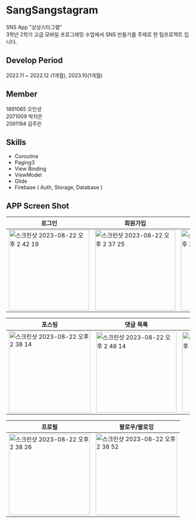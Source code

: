 # SangSangstagram
SNS App "상상스타그램"<br>
3학년 2학기 고급 모바일 프로그래밍 수업에서 SNS 만들기를 주제로 한 팀프로젝트 입니다.<br>

## Develop Period
2022.11 ~ 2022.12 (1개월), 2023.10(1개월)

## Member
1891065 오인성<br>
2071009 박지은<br>
2091194 김주은<br>

## Skills
- Coroutine
- Paging3
- View Binding
- ViewModel
- Glide
- Firebase ( Auth, Storage, Database )

## APP Screen Shot

| 로그인 | 회원가입 | 메인 |
|---------------------------------------|---------------------------------------|-----------------------------------------------|
| <img width="220" alt="스크린샷 2023-08-22 오후 2 42 19" src="https://github.com/ois0886/SangSangstagram/assets/58154638/e325ce05-9fa5-4e30-89b9-575ccf29945f"> | <img width="220" alt="스크린샷 2023-08-22 오후 2 37 25" src="https://github.com/ois0886/SangSangstagram/assets/58154638/723b62b7-601e-487f-8844-2eb1752e941b"> | <img width="220" alt="스크린샷 2023-08-22 오후 2 38 40" src="https://github.com/ois0886/SangSangstagram/assets/58154638/53dbecd8-13fb-4b40-90e6-e02dfcf2ff34"> |

| 포스팅 | 댓글 목록 | 댓글 작성 |
|---------------------------------------|---------------------------------------|-----------------------------------------------|
| <img width="223" alt="스크린샷 2023-08-22 오후 2 38 14" src="https://github.com/ois0886/SangSangstagram/assets/58154638/e1f76f65-f462-4b14-90f0-4309cf9a0b88"> | <img width="220" alt="스크린샷 2023-08-22 오후 2 48 14" src="https://github.com/ois0886/SangSangstagram/assets/58154638/547b1d5a-a00d-4b4f-9730-e2988d4b35d6"> | <img width="220" alt="스크린샷 2023-08-22 오후 2 48 27" src="https://github.com/ois0886/SangSangstagram/assets/58154638/d362add6-f2b3-4233-a7d3-d372b4f925f4"> |

| 프로필 | 팔로우/팔로잉 |
|---------------------------------------|---------------------------------------|
| <img width="222" alt="스크린샷 2023-08-22 오후 2 38 26" src="https://github.com/ois0886/SangSangstagram/assets/58154638/885ec69f-b9bb-4efc-8768-029d2b1f323b"> | <img width="223" alt="스크린샷 2023-08-22 오후 2 38 52" src="https://github.com/ois0886/SangSangstagram/assets/58154638/b0bc030c-5a3d-4ed8-bdcf-fffe362b73c7"> |
